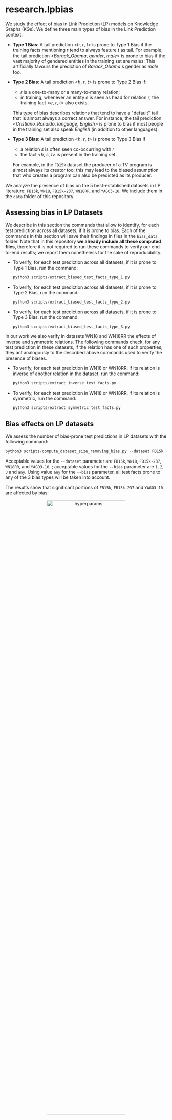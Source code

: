 # research.lpbias

We study the effect of bias in Link Prediction (LP) models on Knowledge Graphs (KGs). 
We define three main types of bias in the Link Prediction context: 

- **Type 1 Bias**: A tail prediction <*h*, *r*, *t*> is prone to Type 1 Bias if the training facts mentioning *r* tend to always feature *t* as tail. 
For example, the tail prediction <*Barack_Obama*, *gender*, *male*> is prone to bias if the vast majority of gendered entities in the training set are males:
This artificially favours the prediction of *Barack_Obama*'s gender as *male* too.

- **Type 2 Bias**: A tail prediction <*h*, *r*, *t*> is prone to Type 2 Bias if:
  - *r* is a one-to-many or a many-to-many relation;
  - in training, whenever an entity *e* is seen as head for relation *r*, the training fact <*e*, *r*, *t*> also exists.

  This type of bias describes relations that tend to have a "default" tail that is almost always a correct answer. For instance, the tail prediction <*Cristiano_Ronaldo*, *language*, *English*> is prone to bias if most people in the training set also speak *English* (in addition to other languages).

- **Type 3 Bias**: A tail prediction <*h*, *r*, *t*> is prone to Type 3 Bias if 
  - a relation *s* is often seen co-occurring with *r*
  - the fact <*h*, *s*, *t*> is present in the training set.

  For example, in the `FB15k` dataset the producer of a TV program is almost always its creator too; this may lead to the biased assumption that who creates a program can also be predicted as its producer.

We analyze the presence of bias on the 5 best-established datasets in LP literature: `FB15k`, `WN18`, `FB15k-237`, `WN18RR`, and `YAGO3-10`. 
We include them in the `data` folder of this repository.

## Assessing bias in LP Datasets

We describe in this section the commands that allow to identify, for each test prediction across all datasets, if it is prone to bias.
Each of the commands in this section will save their findings in files in the `bias_data` folder.
Note that in this repository **we already include all these computed files**, therefore it is not required to run these commands to verify our end-to-end results; we report them nonetheless for the sake of reproducibility.

- To verify, for each test prediction across all datasets, if it is prone to Type 1 Bias, run the command:
  ```python
  python3 scripts/extract_biased_test_facts_type_1.py
  ```

- To verify, for each test prediction across all datasets, if it is prone to Type 2 Bias, run the command:
  ```python
  python3 scripts/extract_biased_test_facts_type_2.py
  ```

- To verify, for each test prediction across all datasets, if it is prone to Type 3 Bias, run the command:
  ```python
  python3 scripts/extract_biased_test_facts_type_3.py
  ```

In our work we also verify in datasets WN18 and WN18RR the effects of inverse and symmetric relations.
The following commands check, for any test prediction in these datasets, if the relation has one of such properties; they act analogously to the described above commands used to verify the presence of biases.

- To verify, for each test prediction in WN18 or WN18RR, if its relation is inverse of another relation in the dataset, run the command:
  ```python
  python3 scripts/extract_inverse_test_facts.py
  ```

- To verify, for each test prediction in WN18 or WN18RR, if its relation is symmetric, run the command:
  ```python
  python3 scripts/extract_symmetric_test_facts.py
  ```

## Bias effects on LP datasets
We assess the number of bias-prone test predictions in LP datasets with the following command:
```python
python3 scripts/compute_dataset_size_removing_bias.py --dataset FB15k --bias 1
```

Acceptable values for the `--dataset` parameter are `FB15k`, `WN18`, `FB15k-237`, `WN18RR`, and `YAGO3-10`. ; acceptable values for the `--bias` parameter are `1`, `2`, `3` and `any`.
Using value `any` for the `--bias` parameter, all test facts prone to any of the 3 bias types will be taken into account.

The results show that significant portions of `FB15k`, `FB15k-237` and `YAGO3-10` are affected by bias:
<p align="center">
<img width="70%" alt="hyperparams" src="https://user-images.githubusercontent.com/6909990/129218450-fd2e1dc8-c00b-4e32-b70e-4e666998de8b.png">
</p>

## Effects of bias on performance of LP models

We verify the effect of bias on the behaviour of multiple LP models. 
We first compute their predictive performance across all test predictions; we then filter away the bias-prone predictions and recompute the evaluation metrics.
If in the latter scenario results are worse than the former, this means that the presence of bias actually affected the behaviour of LP models.
In other words, when this happens bias has made the bias-prone predictions easier than average: this is why removing them decreases the overall performance of models.

We use as a starting point the publicly available evaluation results of *19* LP models computed in (our recent Comparative Analysis of LP models)[https://github.com/merialdo/research.lpca].
For the sake of completeness, we include in this repository, in folder `comparative_analysis_results`, a copy of the specific files that we have used as an input in our work.

The analysis on the effects of the various types of bias on all models can be run using the following command:

```python
python3 scripts/compute_performance_removing_bias.py --dataset FB15k --bias 1
```
As in the previous command, acceptable values for the `--dataset` parameter are `FB15k`, `WN18`, `FB15k-237`, `WN18RR`, and `YAGO3-10`; acceptable values for the `--bias` parameter are `1`, `2`, `3` and `any`; using value `any` for the `--bias` parameter, all test facts prone to any of the 3 bias types will be taken into account.

The overall results show that the 3 forms of bias taken into account heavily affect LP models on `FB15k`, `FB15k-237` and `YAGO3-10`: 

<p align="center">
<img width="80%" alt="hyperparams" src="https://user-images.githubusercontent.com/6909990/129210983-99685158-18b0-49bc-8218-b321dd3a1199.png">
</p>

Datasets WN18 and WN18RR are apparently more robust to bias. However this does not make them more desirable, as the main reason of this robustness seems to be the pervasive presence of inverse and symmetric relations.

<p align="center">
<img width="80%" alt="hyperparams" src="https://user-images.githubusercontent.com/6909990/129211000-c59811a2-421d-4759-b56c-58b387d3923b.png">
</p>
